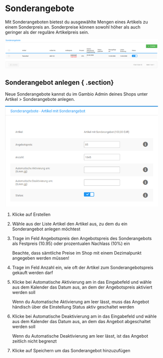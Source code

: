 # Sonderangebote 

Mit Sonderangeboten bietest du ausgewählte Mengen eines Artikels zu einem Sonderpreis an. Sonderpreise können sowohl höher als auch geringer als der reguläre Artikelpreis sein.

![](Bilder/Abb399_ListeDerSonderangebote.png "Liste der Sonderangebote")

## Sonderangebot anlegen { .section}

Neue Sonderangebote kannst du im Gambio Admin deines Shops unter Artikel \> Sonderangebote anlegen.

![](Bilder/Abb400_neuesSonderangebotHinzufuegen.png "Neues Sonderangebot hinzufügen")

1.  Klicke auf Erstellen
2.  Wähle aus der Liste Artikel den Artikel aus, zu dem du ein Sonderangebot anlegen möchtest
3.  Trage im Feld Angebotspreis den Angebotspreis des Sonderangebots als Festpreis \(10.95\) oder prozentualen Nachlass \(10%\) ein

    Beachte, dass sämtliche Preise im Shop mit einem Dezimalpunkt angegeben werden müssen!

4.  Trage im Feld Anzahl ein, wie oft der Artikel zum Sonderangebotspreis gekauft werden darf
5.  Klicke bei Automatische Aktivierung am in das Eingabefeld und wähle aus dem Kalender das Datum aus, an dem der Angebotspreis aktiviert werden soll

    Wenn du Automatische Aktivierung am leer lässt, muss das Angebot händisch über die Einstellung Status aktiv geschaltet werden

6.  Klicke bei Automatische Deaktivierung am in das Eingabefeld und wähle aus dem Kalender das Datum aus, an dem das Angebot abgeschaltet werden soll

    Wenn du Automatische Deaktivierung am leer lässt, ist das Angebot zeitlich nicht begrenzt

7.  Klicke auf Speichern um das Sonderangebot hinzuzufügen



